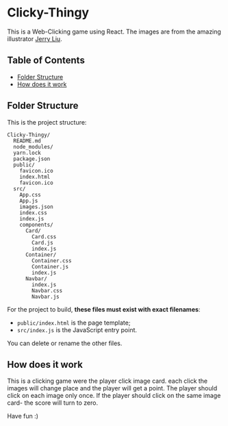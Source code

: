 # Clicky-Thingy

This is a Web-Clicking game using React. The images are from the amazing illustrator [Jerry Liu](http://jerryliustudio.tumblr.com/).

## Table of Contents

- [Folder Structure](#folder-structure)
- [How does it work](#how-does-it-work)

## Folder Structure

This is the project structure:

```
Clicky-Thingy/
  README.md
  node_modules/
  yarn.lock
  package.json
  public/
    favicon.ico
    index.html
    favicon.ico
  src/
    App.css
    App.js
    images.json
    index.css
    index.js
    components/
      Card/
        Card.css
        Card.js
        index.js
      Container/
        Container.css
        Container.js
        index.js
      Navbar/
        index.js
        Navbar.css
        Navbar.js
```

For the project to build, **these files must exist with exact filenames**:

- `public/index.html` is the page template;
- `src/index.js` is the JavaScript entry point.

You can delete or rename the other files.

## How does it work

This is a clicking game were the player click image card. each click the images will change place and the player will get a point. The player should click on each image only once. If the player should click on the same image card- the score will turn to zero.

Have fun :)